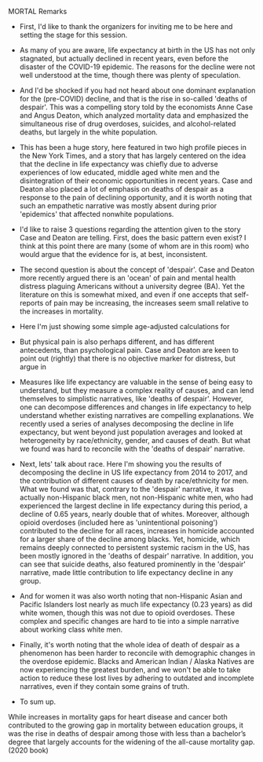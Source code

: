 MORTAL Remarks

- First, I'd like to thank the organizers for inviting me to be here and setting the stage for this session.

- As many of you are aware, life expectancy at birth in the US has not only stagnated, but actually declined in recent years, even before the disaster of the COVID-19 epidemic. The reasons for the decline were not well understood at the time, though there was plenty of speculation.

- And I'd be shocked if you had not heard about one dominant explanation for the (pre-COVID) decline, and that is the rise in so-called 'deaths of despair'. This was a compelling story told by the economists Anne Case and Angus Deaton, which analyzed mortality data and emphasized the simultaneous rise of drug overdoses, suicides, and alcohol-related deaths, but largely in the white population. 

- This has been a huge story, here featured in two high profile pieces in the New York Times, and a story that has largely centered on the idea that the decline in life expectancy was chiefly due to adverse experiences of low educated, middle aged white men and the disintegration of their economic opportunities in recent years. Case and Deaton also placed a lot of emphasis on deaths of despair as a response to the pain of declining opportunity, and it is worth noting that such an empathetic narrative was mostly absent during prior 'epidemics' that affected nonwhite populations.

- I'd like to raise 3 questions regarding the attention given to the story Case and Deaton are telling. First, does the basic pattern even exist? I think at this point there are many (some of whom are in this room) who would argue that the evidence for is, at best, inconsistent.

- The second question is about the concept of 'despair'. Case and Deaton more recently argued there is an 'ocean' of pain and mental health distress plaguing Americans without a university degree (BA). Yet the literature on this is somewhat mixed, and even if one accepts that self-reports of pain may be increasing, the increases seem small relative to the increases in mortality.

- Here I'm just showing some simple age-adjusted calculations for 

- But physical pain is also perhaps different, and has different antecedents, than psychological pain. Case and Deaton are keen to point out (rightly) that there is no objective marker for distress, but argue in 

- Measures like life expectancy are valuable in the sense of being easy to understand, but they measure a complex reality of causes, and can lend themselves to simplistic narratives, like 'deaths of despair'. However, one can decompose differences and changes in life expectancy to help understand whether existing narratives are compelling explanations.  We recently used a series of analyses decomposing the decline in life expectancy, but went beyond just population averages and looked at heterogeneity by race/ethnicity, gender, and causes of death. But what we found was hard to reconcile with the 'deaths of despair' narrative. 

- Next, lets' talk about race. Here I'm showing you the results of decomposing the decline in US life expectancy from 2014 to 2017, and the contribution of different causes of death by race/ethnicity for men. What we found was that, contrary to the 'despair' narrative, it was actually non-Hispanic black men, not non-Hispanic white men, who had experienced the largest decline in life expectancy during this period, a decline of 0.65 years, nearly double that of whites. Moreover, although opioid overdoses (included here as 'unintentional poisoning') contributed to the decline for all races, increases in homicide accounted for a larger share of the decline among blacks. Yet, homicide, which remains deeply connected to persistent systemic racism in the US, has been mostly ignored in the 'deaths of despair' narrative. In addition, you can see that suicide deaths, also featured prominently in the 'despair' narrative, made little contribution to life expectancy decline in any group. 

- And for women it was also worth noting that non-Hispanic Asian and Pacific Islanders lost nearly as much life expectancy (0.23 years) as did white women, though this was not due to opioid overdoses. These complex and specific changes are hard to tie into a simple narrative about working class white men.

- Finally, it's worth noting that the whole idea of death of despair as a phenomenon has been harder to reconcile with demographic changes in the overdose epidemic. Blacks and American Indian / Alaska Natives are now experiencing the greatest burden, and we won't be able to take action to reduce these lost lives by adhering to outdated and incomplete narratives, even if they contain some grains of truth. 


- To sum up. 

While increases in mortality gaps for heart disease and cancer both contributed to the growing gap in mortality between education groups, it was the rise in deaths of despair among those with less than a bachelor’s degree that largely accounts for the widening of the all-cause mortality gap. (2020 book)

